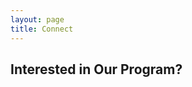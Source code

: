 ```yaml
---
layout: page
title: Connect
---
```


## Interested in Our Program?

<script type="text/javascript" src="https://form.jotform.com/jsform/232854242078155"></script>
<br />
